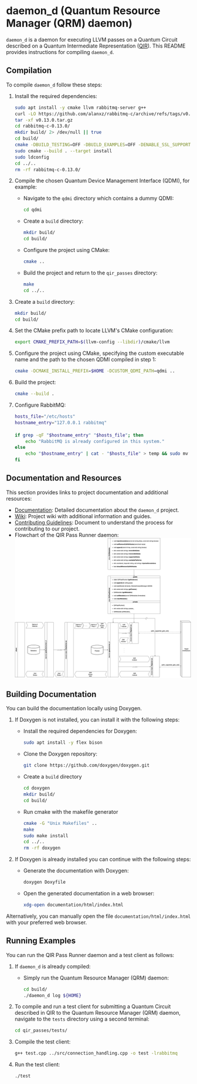 # daemon_d (Quantum Resource Manager (QRM) daemon)

`daemon_d` is a daemon for executing LLVM passes on a Quantum Circuit described on a Quantum Intermediate Representation ([QIR](https://www.qir-alliance.org/projects/)). This README provides instructions for compiling<!--, installing, and uninstalling the--> `daemon_d`.

## Compilation

<!--Before you can install `daemon_d`, you need to compile the project. To do this, follow the steps below:-->

To compile `daemon_d` follow these steps:

1. Install the required dependencies:
   ```bash
   sudo apt install -y cmake llvm rabbitmq-server g++
   curl -LO https://github.com/alanxz/rabbitmq-c/archive/refs/tags/v0.13.0.tar.gz
   tar -xf v0.13.0.tar.gz
   cd rabbitmq-c-0.13.0/
   mkdir build/ 2> /dev/null || true
   cd build/
   cmake -DBUILD_TESTING=OFF -DBUILD_EXAMPLES=OFF -DENABLE_SSL_SUPPORT=OFF ..
   sudo cmake --build . --target install
   sudo ldconfig
   cd ../..
   rm -rf rabbitmq-c-0.13.0/
   ```

2. Compile the chosen Quantum Device Management Interface (QDMI), for example:
   - Navigate to the `qdmi` directory which contains a dummy QDMI:
      ```bash
      cd qdmi
      ```

   - Create a `build` directory:
      ```bash
      mkdir build/
      cd build/
      ```

   - Configure the project using CMake:
      ```bash
      cmake ..
      ```
   - Build the project and return to the `qir_passes` directory: 
      ```bash
      make
      cd ../..
      ```

3. Create a `build` directory:
   ```bash
   mkdir build/
   cd build/
   ```

4. Set the CMake prefix path to locate LLVM's CMake configuration:
   ```bash
   export CMAKE_PREFIX_PATH=$(llvm-config --libdir)/cmake/llvm
   ```

5. Configure the project using CMake, specifying the custom executable name and the path to the chosen QDMI compiled in step 1:
   ```bash
   cmake -DCMAKE_INSTALL_PREFIX=$HOME -DCUSTOM_QDMI_PATH=qdmi ..
   ```

6. Build the project:
   ```bash
   cmake --build .
   ```

7. Configure RabbitMQ:
   ```bash
   hosts_file="/etc/hosts"
   hostname_entry="127.0.0.1 rabbitmq"
   
   if grep -qF "$hostname_entry" "$hosts_file"; then
       echo "RabbitMQ is already configured in this system."
   else
       echo "$hostname_entry" | cat - "$hosts_file" > temp && sudo mv -f temp "$hosts_file"
   fi
   ```

<!--
## Installation

Once the project is compiled, you can install `daemon_d` system-wide with the following steps:

1. Navigate to the `build` directory (if you are not already there):
   ```bash
   cd build/
   ```

2. Install `daemon_d` using sudo to ensure the necessary permissions for system-wide installation:
   ```bash
   sudo make install
   ```

`daemon_d` should now be installed and ready to use on your system.

## Uninstallation

If you ever need to uninstall `daemon_d`, follow these steps:

1. Navigate to the `build` directory (if you are not already there):
   ```bash
   cd build/
   ```

2. Run the uninstall target using sudo:
   ```bash
   sudo make uninstall
   ```

This will remove `daemon_d` from your system.
-->

## Documentation and Resources

This section provides links to project documentation and additional resources:

- [Documentation](https://lrz-qct-qis.gitlabpages.devweb.mwn.de/quantum_intermediate_representation/qir_passes/files.html): Detailed documentation about the `daemon_d` project.
- [Wiki](https://gitlab-int.srv.lrz.de/lrz-qct-qis/quantum_intermediate_representation/qir_passes/-/wikis/home): Project wiki with additional information and guides.
- [Contributing Guidelines](CONTRIBUTING.md): Document to understand the process for contributing to our project.
- Flowchart of the QIR Pass Runner daemon: 
![Alt](flowcharts/flow.png)

## Building Documentation

You can build the documentation locally using Doxygen. 

1. If Doxygen is not installed, you can install it with the following steps:

   - Install the required dependencies for Doxygen:
     ```bash
     sudo apt install -y flex bison
     ```

   - Clone the Doxygen repository:
      ```bash
      git clone https://github.com/doxygen/doxygen.git
      ```
   
   - Create a `build` directory
      ```bash
      cd doxygen
      mkdir build/
      cd build/
      ```
   
   - Run cmake with the makefile generator
      ```bash
      cmake -G "Unix Makefiles" ..
      make
      sudo make install
      cd ../..
      rm -rf doxygen
      ```

2. If Doxygen is already installed you can continue with the following steps:

   - Generate the documentation with Doxygen:
      ```bash
      doxygen Doxyfile
      ```
   
   - Open the generated documentation in a web browser:
      ```bash
      xdg-open documentation/html/index.html
      ```

Alternatively, you can manually open the file `documentation/html/index.html` with your preferred web browser.

## Running Examples

You can run the QIR Pass Runner daemon and a test client as follows:

1. If `daemon_d` is already compiled<!-- installed-->:

   - Simply run the Quantum Resource Manager (QRM) daemon:
     ```bash
     cd build/
     ./daemon_d log ${HOME}
     ```

<!--
2. If `daemon_d` is not installed, you can either 1) install it as described in the [Installation Section](#installation) and run it as shown in the above step or 2) compile it as explained in the [Compilation Section](#compilation) and then run it as follows:

   - Navigate to the `qir_passes` directory (if you are not already there):
     ```bash
     cd qir_passes/
     ```

   - And run the QIR Pass Runner daemon:
     ```bash
     ./daemon_d
     ```

5. Install the required dependencies:
   ```bash
   sudo apt install -y cmake
   ```

6. Configure the project using CMake, specifying the custom executable name:
   ```bash
   cmake -DCMAKE_INSTALL_PREFIX=$HOME -DCUSTOM_QDMI_PATH=qdmi ..
   ```

7. Build the project:
   ```bash
   cmake --build .
   ```

8. Run the Quantum Resource Manager (QRM) daemon:
   ```bash
   ./qselectorrunner_d
   ```

9. To compile and run a test client for submitting a Quantum Circuit described in QIR to the Quantum Resource Manager (QRM) daemon, as well as a toy pass selector, navigate to the `tests` directory using a third terminal:
   ```bash
   cd qir_passes/tests/
   ```

10. Compile the test client using mpic++:
    ```bash
    mpic++ -std=c++14 test.cpp -o test
    ```
-->

2. To compile and run a test client for submitting a Quantum Circuit described in QIR to the Quantum Resource Manager (QRM) daemon, navigate to the `tests` directory using a second terminal:
   ```bash
   cd qir_passes/tests/
   ```

3. Compile the test client:
    ```bash
    g++ test.cpp ../src/connection_handling.cpp -o test -lrabbitmq
    ```

4. <!--11. -->Run the test client:
    ```bash
    ./test
    ```

